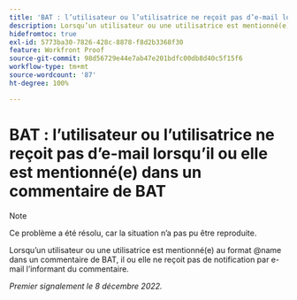 ```yaml
---
title: 'BAT : l’utilisateur ou l’utilisatrice ne reçoit pas d’e-mail lorsqu’il ou elle est mentionné(e) dans un commentaire de BAT'
description: Lorsqu’un utilisateur ou une utilisatrice est mentionné(e) au format @name dans un commentaire de BAT, il ou elle ne reçoit pas de notification par e-mail l’informant du commentaire.
hidefromtoc: true
exl-id: 5773ba30-7826-428c-8878-f8d2b3368f30
feature: Workfront Proof
source-git-commit: 98d56729e44e7ab47e201bdfc00db8d40c5f15f6
workflow-type: tm+mt
source-wordcount: '87'
ht-degree: 100%

---
```


# BAT : l’utilisateur ou l’utilisatrice ne reçoit pas d’e-mail lorsqu’il ou elle est mentionné(e) dans un commentaire de BAT

>[!NOTE]
>
>Ce problème a été résolu, car la situation n’a pas pu être reproduite.

Lorsqu’un utilisateur ou une utilisatrice est mentionné(e) au format @name dans un commentaire de BAT, il ou elle ne reçoit pas de notification par e-mail l’informant du commentaire.

_Premier signalement le 8 décembre 2022._
